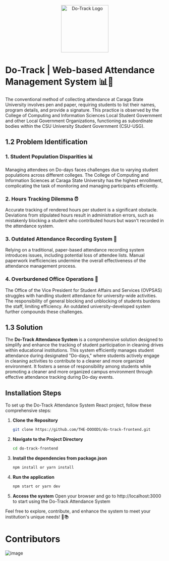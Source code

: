 <p align="center">
  <img src="https://i.ibb.co/YpHD9YS/logo.png" alt="Do-Track Logo" width="150">
</p>

# Do-Track | Web-based Attendance Management System 📊🚀

The conventional method of collecting attendance at Caraga State University involves pen and paper, requiring students to list their names, program details, and provide a signature. This practice is observed by the College of Computing and Information Sciences Local Student Government and other Local Government Organizations, functioning as subordinate bodies within the CSU University Student Government (CSU-USG).

## 1.2 Problem Identification

### 1. Student Population Disparities 📊
Managing attendees on Do-days faces challenges due to varying student populations across different colleges. The College of Computing and Information Sciences at Caraga State University has the highest enrollment, complicating the task of monitoring and managing participants efficiently.

### 2. Hours Tracking Dilemma ⏰
Accurate tracking of rendered hours per student is a significant obstacle. Deviations from stipulated hours result in administration errors, such as mistakenly blocking a student who contributed hours but wasn't recorded in the attendance system.

### 3. Outdated Attendance Recording System 📜
Relying on a traditional, paper-based attendance recording system introduces issues, including potential loss of attendee lists. Manual paperwork inefficiencies undermine the overall effectiveness of the attendance management process.

### 4. Overburdened Office Operations 🏢
The Office of the Vice President for Student Affairs and Services (OVPSAS) struggles with handling student attendance for university-wide activities. The responsibility of general blocking and unblocking of students burdens the staff, limiting efficiency. An outdated university-developed system further compounds these challenges.

## 1.3 Solution

The **Do-Track Attendance System** is a comprehensive solution designed to simplify and enhance the tracking of student participation in cleaning drives within educational institutions. This system efficiently manages student attendance during designated "Do-days," where students actively engage in cleaning activities to contribute to a cleaner and more organized environment. It fosters a sense of responsibility among students while promoting a cleaner and more organized campus environment through effective attendance tracking during Do-day events.

## Installation Steps

To set up the Do-Track Attendance System React project, follow these comprehensive steps:

1. **Clone the Repository**
   ```bash
   git clone https://github.com/THE-DOOODS/do-track-frontend.git

3. **Navigate to the Project Directory**
   ```bash
   cd do-track-frontend

5. **Install the dependencies from package.json**
   ```bash
   npm install or yarn install

7. **Run the application**
   ```bash
   npm start or yarn dev

9. **Access the system**
   Open your browser and go to http://localhost:3000 to start using the Do-Track Attendance System

Feel free to explore, contribute, and enhance the system to meet your institution's unique needs! 🚀📚

# Contributors


![image](https://github.com/THE-DOOODS/do-track-frontend/assets/70809588/cd12ebad-4ffd-465d-ac8e-4fd078ee76e0)

